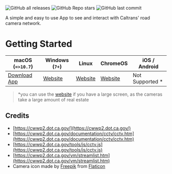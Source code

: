 
![GitHub all releases](https://img.shields.io/github/downloads/child-duckling/caltran-cameras/total?style=for-the-badge)
![GitHub Repo stars](https://img.shields.io/github/stars/child-duckling/caltrans-cameras?style=for-the-badge)
![GitHub last commit](https://img.shields.io/github/last-commit/child-duckling/caltrans-cameras?style=for-the-badge)



A simple and easy to use App to see and interact with Caltrans' road camera network.

# Getting Started

macOS (`=>10.7`) | Windows (`7+`) | Linux | ChromeOS | iOS / Android |
---------------- | -------------- | ----- | -------- | ------------- |
[Download App](https://github.com/child-duckling/caltran-cameras/releases/latest) | [Website](https://caltranscameras.app/go/) | [Website](https://caltranscameras.app/go/) | [Website](https://caltranscameras.app/go/) | Not Supported *


> *you can use the [website](https://caltranscameras.app/go/) if you have a large screen, as the cameras take a large amount of real estate




## Credits

- [https://cwwp2.dot.ca.gov/](https://cwwp2.dot.ca.gov/)
- [https://cwwp2.dot.ca.gov/documentation/cctv/cctv.htm](https://cwwp2.dot.ca.gov/documentation/cctv/cctv.htm)
- [https://cwwp2.dot.ca.gov/tools/js/cctv.js](https://cwwp2.dot.ca.gov/tools/js/cctv.js)
- [https://cwwp2.dot.ca.gov/vm/streamlist.htm](https://cwwp2.dot.ca.gov/vm/streamlist.htm)
- Camera icon made by [Freepik](https://www.freepik.com) from [Flaticon](www.flaticon.com)
